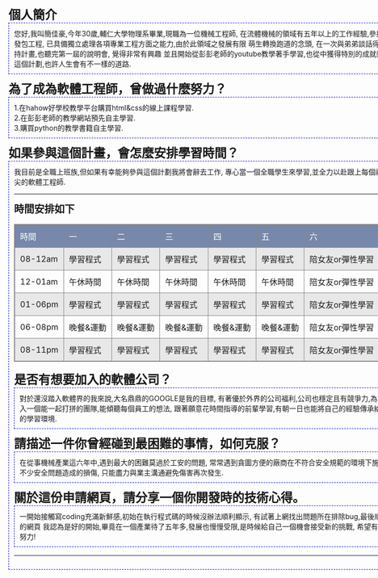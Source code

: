 <html>
<head>
	<meta charset="utf-8"></meta>
	<title>個人簡介</title>
	<style type="text/css">
	.title{font-weight:bold;font-size:24px}
	.content{width:900px;padding:10px;border:1px dashed blue;margin-bottom:10px;}
	.keyword{color:red}
table{width:900px;border:1px solid #888888;border-collapse:collapse;}
td{border:1px solid #888888;padding:10px;}
/*表格中的第一對 tr */
tr:nth-child(1){background-color:#7788aa;color:#ffffff;}
/*表格中的第偶數對 tr */
tr:nth-child(even){background-color:#e8e8e8;}
	</style>
</head>
<body>
	<div class="title">個人簡介</div>
	<div class="content">您好,我叫簡佳豪,今年30歲,輔仁大學物理系畢業,現職為一位機械工程師,
	在流體機械的領域有五年以上的工作經驗,參與過各項上市公司之產線機械發包工程,
	已具備獨立處理各項專業工程方面之能力,由於此領域之發展有限 萌生轉換跑道的念頭,
	在一次與弟弟談話得知彭彭老師的軟體工程師扶持計畫,也聽完第一屆的說明會,
	覺得非常有興趣 並且開始從彭彭老師的youtube教學著手學習,也從中獲得特別的成就感,
	希望有這個機會能夠參與這個計劃,也許人生會有不一樣的道路.</div>
	<div class="title">為了成為軟體工程師，曾做過什麼努力？</div>
	<div class="content">
	1.在hahow好學校教學平台購買html&css的線上課程學習.<br/>
	2.在彭彭老師的教學網站預先自主學習.<br/>
	3.購買python的教學書籍自主學習.</div>
	<div class="title">如果參與這個計畫，會怎麼安排學習時間？</div>
	<div class="content">我目前是全職上班族,但如果有幸能夠參與這個計劃我將會辭去工作,
	專心當一個全職學生來學習,並全力以赴跟上每個禮拜的進度,立志成為一名頂尖的軟體工程師.<br/>
	<hr size="1px" align="center" width="100%">
	<span style=font-weight:bold;font-size:20px>時間安排如下</span>
	<table>
		<tr>
			<td>時間
			<td>一
			<td>二
			<td>三
			<td>四
			<td>五
			<td>六
			<td>日
		</tr>
		<tr>
			<td>08-12am
			<td>學習程式
			<td>學習程式
			<td>學習程式
			<td>學習程式
			<td>學習程式
			<td>陪女友or彈性學習
			<td>陪女友or彈性學習
		</tr>
		<tr>
			<td>12-01am
			<td>午休時間
			<td>午休時間
			<td>午休時間
			<td>午休時間
			<td>午休時間
			<td>陪女友or彈性學習
			<td>陪女友or彈性學習
		</tr>
		<tr>
			<td>01-06pm
			<td>學習程式
			<td>學習程式
			<td>學習程式
			<td>學習程式
			<td>學習程式
			<td>陪女友or彈性學習
			<td>陪女友or彈性學習
		</tr>
		<tr>
			<td>06-08pm
			<td>晚餐&運動
			<td>晚餐&運動
			<td>晚餐&運動
			<td>晚餐&運動
			<td>晚餐&運動
			<td>陪女友or彈性學習
			<td>陪女友or彈性學習
		</tr>
		<tr>
			<td>08-11pm
			<td>學習程式
			<td>學習程式
			<td>學習程式
			<td>學習程式
			<td>學習程式
			<td>陪女友or彈性學習
			<td>陪女友or彈性學習
		</tr>
	<table/>
	</div>	
	<div class="title">是否有想要加入的軟體公司？</div>
	<div class="content">對於還沒踏入軟體界的我來說,大名鼎鼎的GOOGLE是我的目標,
	有著優於外界的公司福利,公司也穩定且有競爭力,為第一首選,
	最理想的狀況就是加入一個能一起打拼的團隊,能傾聽每個員工的想法,
	跟著願意花時間指導的前輩學習,有朝一日也能將自己的經驗傳承給後輩,
	對軟體圈創造一個良性的學習環境.</div>
	<div class="title">請描述一件你曾經碰到最困難的事情，如何克服？</div>
	<div class="content">在從事機械產業這六年中,遇到最大的困難莫過於工安的問題,
	常常遇到貪圖方便的廠商在不符合安全規範的環境下施工,這些年來因為工程問題累積不少安全問題造成的損傷,
	只能盡力與業主溝通避免傷害再次發生.</div>
	<div class="title">關於這份申請網頁，請分享一個你開發時的技術心得。</div>
	<div class="content">一開始接觸寫coding充滿新鮮感,初始在執行程式碼的時候沒辦法順利顯示,
	有試著上網找出問題所在排除bug,最後順利地寫出這份第一份申請資料的網頁
	我認為是好的開始,畢竟在一個產業待了五年多,發展也慢慢受限,是時候給自己一個機會接受新的挑戰,
	希望有幸能加入這個學習的團隊一起努力!</div>
</body>
</html>

